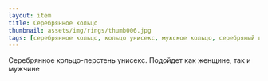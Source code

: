 ```yaml
---
layout: item
title: Серебрянное кольцо
thumbnail: assets/img/rings/thumb006.jpg
tags: [серебрянное кольцо, кольцо унисекс, мужское кольцо, серебряный перстень]
---
```

Серебрянное кольцо-перстень унисекс. Подойдет как женщине, так и мужчине